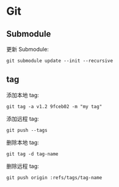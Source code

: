 # Git

## Submodule

更新 Submodule:

```shell
git submodule update --init --recursive
```

## tag

添加本地 tag:

```shell
git tag -a v1.2 9fceb02 -m "my tag"
```

添加远程 tag:

```shell
git push --tags
```

删除本地 tag:

```shell
git tag -d tag-name
```

删除远程 tag:

```shell
git push origin :refs/tags/tag-name
```
